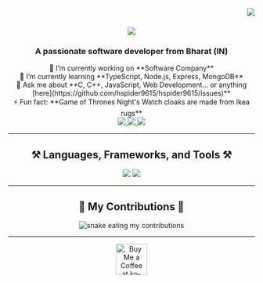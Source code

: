 <!-- Visitor Badge -->
<img align="right" src="https://visitor-badge.laobi.icu/badge?page_id=hspider9615.hspider9615" />

<!-- Header Section -->
<h1 align="center">
    <img src="https://readme-typing-svg.herokuapp.com/?font=Righteous&size=35&center=true&vCenter=true&width=500&height=70&duration=4000&lines=Hi+There!+👋;+I'm+Codex+Spider!;" />
</h1>

<h3 align="center">A passionate software developer from Bharat (IN)</h3>

<!-- Information Section -->
<div align="center">
    🔭 I’m currently working on **Software Company**<br>
    🌱 I’m currently learning **TypeScript, Node.js, Express, MongoDB**<br>
    💬 Ask me about **C, C++, JavaScript, Web Development... or anything [here](https://github.com/hspider9615/hspider9615/issues)**<br>
    ⚡ Fun fact: **Game of Thrones Night's Watch cloaks are made from Ikea rugs**
</div>

<!-- Social Links -->
<div align="center">
    <a href="mailto:hspider9615@gmail.com">
        <img src="https://img.shields.io/badge/Gmail-333333?style=for-the-badge&logo=gmail&logoColor=red" />
    </a>
    <a href="https://linkedin.com/in/hetgadara" target="_blank">
        <img src="https://img.shields.io/badge/LinkedIn-0077B5?style=for-the-badge&logo=linkedin&logoColor=white" />
    </a>
    <a href="https://hspider9615.github.io" target="_blank">
        <img src="https://img.shields.io/badge/Portfolio-FF5722?style=for-the-badge&logo=todoist&logoColor=white" />
    </a>
</div>

<hr/>

<!-- Skills Section -->
<h2 align="center">⚒️ Languages, Frameworks, and Tools ⚒️</h2>
<div align="center">
    <img src="https://skillicons.dev/icons?i=react,bootstrap,mui,html,css,vscode,github,figma,tailwind,git,r" />
    <img src="https://skillicons.dev/icons?i=nodejs,python,javascript,typescript,express,firebase,mongodb,c,java,nextjs,mysql,flask" />
</div>

<hr/>

<!-- Contributions Section -->
<div align="center">
    <h2>🐍 My Contributions 🐍</h2>
    <img alt="snake eating my contributions" src="https://raw.githubusercontent.com/hspider9615/hspider9615/output/github-contribution-grid-snake.svg" />
</div>

<hr/>

<!-- Donation Section -->
<div align="center">
    <a href='https://ko-fi.com/V7V4RAK9C' target='_blank'>
        <img height='64' src='https://storage.ko-fi.com/cdn/kofi1.png?v=3' alt='Buy Me a Coffee at ko-fi.com' />
    </a>
</div>
